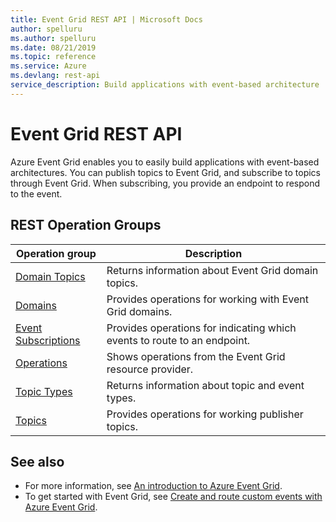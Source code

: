```yaml
---
title: Event Grid REST API | Microsoft Docs
author: spelluru
ms.author: spelluru
ms.date: 08/21/2019
ms.topic: reference
ms.service: Azure
ms.devlang: rest-api
service_description: Build applications with event-based architecture
---
```


# Event Grid REST API

Azure Event Grid enables you to easily build applications with event-based architectures. You can publish topics to Event Grid, and subscribe to topics through Event Grid. When subscribing, you provide an endpoint to respond to the event. 

## REST Operation Groups 

| Operation group | Description                                                        |
|-----------------|--------------------------------------------------------------------|
| [Domain Topics](xref:eventgrid.controlplane-version2021-06-01-preview.domain-topics) | Returns information about Event Grid domain topics. |
| [Domains](xref:eventgrid.controlplane-version2021-06-01-preview.domains) | Provides operations for working with Event Grid domains. |
| [Event Subscriptions](xref:eventgrid.controlplane-version2021-06-01-preview.event-subscriptions) | Provides operations for indicating which events to route to an endpoint. |
| [Operations](xref:eventgrid.controlplane-version2021-06-01-preview.operations) | Shows operations from the Event Grid resource provider. |
| [Topic Types](xref:eventgrid.controlplane-version2021-06-01-preview.topic-types) | Returns information about topic and event types. |
| [Topics](xref:eventgrid.controlplane-version2021-06-01-preview.topics) | Provides operations for working publisher topics. |

## See also

- For more information, see [An introduction to Azure Event Grid](https://docs.microsoft.com/azure/event-grid/overview).
- To get started with Event Grid, see [Create and route custom events with Azure Event Grid](https://docs.microsoft.com/azure/event-grid/custom-event-quickstart).

